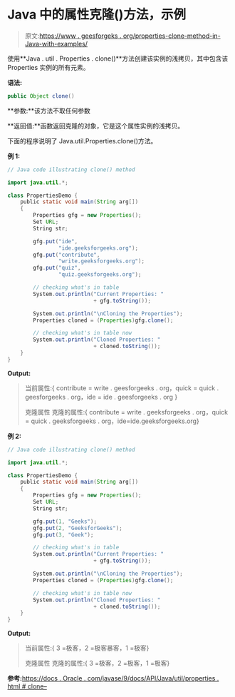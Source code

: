 # Java 中的属性克隆()方法，示例

> 原文:[https://www . geesforgeks . org/properties-clone-method-in-Java-with-examples/](https://www.geeksforgeeks.org/properties-clone-method-in-java-with-examples/)

使用**Java . util . Properties . clone()**方法创建该实例的浅拷贝，其中包含该 Properties 实例的所有元素。

**语法:**

```java
public Object clone()
```

**参数:**该方法不取任何参数

**返回值:**函数返回克隆的对象，它是这个属性实例的浅拷贝。

下面的程序说明了 Java.util.Properties.clone()方法。

**例 1:**

```java
// Java code illustrating clone() method

import java.util.*;

class PropertiesDemo {
    public static void main(String arg[])
    {
        Properties gfg = new Properties();
        Set URL;
        String str;

        gfg.put("ide",
                "ide.geeksforgeeks.org");
        gfg.put("contribute",
                "write.geeksforgeeks.org");
        gfg.put("quiz",
                "quiz.geeksforgeeks.org");

        // checking what's in table
        System.out.println("Current Properties: "
                           + gfg.toString());

        System.out.println("\nCloning the Properties");
        Properties cloned = (Properties)gfg.clone();

        // checking what's in table now
        System.out.println("Cloned Properties: "
                           + cloned.toString());
    }
}
```

**Output:**

> 当前属性:{ contribute = write . geesforgeeks . org，quick = quick . geesforgeeks . org，ide = ide . geesforgeeks . org }
> 
> 克隆属性
> 克隆的属性:{ contribute = write . geeksforgeeks . org，quick = quick . geeksforgeeks . org，ide=ide.geeksforgeeks.org}

**例 2:**

```java
// Java code illustrating clone() method

import java.util.*;

class PropertiesDemo {
    public static void main(String arg[])
    {
        Properties gfg = new Properties();
        Set URL;
        String str;

        gfg.put(1, "Geeks");
        gfg.put(2, "GeeksforGeeks");
        gfg.put(3, "Geek");

        // checking what's in table
        System.out.println("Current Properties: "
                           + gfg.toString());

        System.out.println("\nCloning the Properties");
        Properties cloned = (Properties)gfg.clone();

        // checking what's in table now
        System.out.println("Cloned Properties: "
                           + cloned.toString());
    }
}
```

**Output:**

> 当前属性:{ 3 =极客，2 =极客暴客，1 =极客}
> 
> 克隆属性
> 克隆的属性:{ 3 =极客，2 =极客，1 =极客}

**参考:**[https://docs . Oracle . com/javase/9/docs/API/Java/util/properties . html # clone–](https://docs.oracle.com/javase/9/docs/api/java/util/Properties.html#clone--)